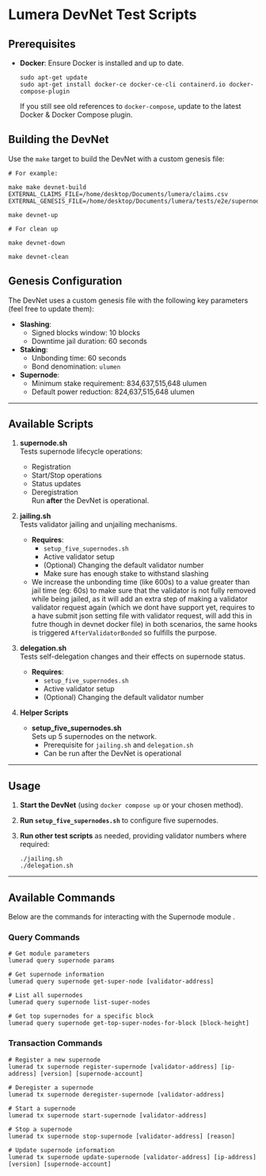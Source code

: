 # Lumera DevNet Test Scripts

## Prerequisites

- **Docker**: Ensure Docker is installed and up to date.  

      sudo apt-get update
      sudo apt-get install docker-ce docker-ce-cli containerd.io docker-compose-plugin

  
  If you still see old references to `docker-compose`, update to the latest Docker & Docker Compose plugin.

## Building the DevNet

Use the `make` target to build the DevNet with a custom genesis file:

    # For example:

    make make devnet-build EXTERNAL_CLAIMS_FILE=/home/desktop/Documents/lumera/claims.csv EXTERNAL_GENESIS_FILE=/home/desktop/Documents/lumera/tests/e2e/supernode/test_genesis_supernode.json

    make devnet-up

    # For clean up

    make devnet-down

    make devnet-clean



## Genesis Configuration

The DevNet uses a custom genesis file with the following key parameters (feel free to update them): 

- **Slashing**:
  - Signed blocks window: 10 blocks
  - Downtime jail duration: 60 seconds
- **Staking**:
  - Unbonding time: 60 seconds
  - Bond denomination: `ulumen`
- **Supernode**:
  - Minimum stake requirement: 834,637,515,648 ulumen
  - Default power reduction: 824,637,515,648 ulumen 

---

## Available Scripts

1. **supernode.sh**  
   Tests supernode lifecycle operations:
   - Registration
   - Start/Stop operations
   - Status updates
   - Deregistration  
   Run **after** the DevNet is operational.

2. **jailing.sh**  
   Tests validator jailing and unjailing mechanisms.
   - **Requires**:
     - `setup_five_supernodes.sh`
     - Active validator setup
     - (Optional) Changing the default validator number
     - Make sure has enough stake to withstand slashing
    - We increase the unbonding time (like 600s) to a value greater than jail time (eg: 60s) to make sure that the validator is not fully removed     while being jailed, as it will add an extra step of making a validator validator request again (which we dont have support yet, requires to a have submit json setting file with validator request, will add this in futre though in devnet docker file) in both scenarios, the same hooks is triggered `AfterValidatorBonded` so fulfills the purpose.

3. **delegation.sh**  
   Tests self-delegation changes and their effects on supernode status.
   - **Requires**:
     - `setup_five_supernodes.sh`
     - Active validator setup
     - (Optional) Changing the default validator number

4. **Helper Scripts**  
   - **setup_five_supernodes.sh**  
     Sets up 5 supernodes on the network.
     - Prerequisite for `jailing.sh` and `delegation.sh`
     - Can be run after the DevNet is operational

---

## Usage

1. **Start the DevNet** (using `docker compose up` or your chosen method).
2. **Run `setup_five_supernodes.sh`** to configure five supernodes.
3. **Run other test scripts** as needed, providing validator numbers where required:
   
       ./jailing.sh    
       ./delegation.sh 

---

## Available Commands

Below are the commands for interacting with the Supernode module .

### Query Commands

    # Get module parameters
    lumerad query supernode params

    # Get supernode information
    lumerad query supernode get-super-node [validator-address]

    # List all supernodes
    lumerad query supernode list-super-nodes

    # Get top supernodes for a specific block
    lumerad query supernode get-top-super-nodes-for-block [block-height]

### Transaction Commands

    # Register a new supernode
    lumerad tx supernode register-supernode [validator-address] [ip-address] [version] [supernode-account]

    # Deregister a supernode
    lumerad tx supernode deregister-supernode [validator-address]

    # Start a supernode
    lumerad tx supernode start-supernode [validator-address]

    # Stop a supernode
    lumerad tx supernode stop-supernode [validator-address] [reason]

    # Update supernode information
    lumerad tx supernode update-supernode [validator-address] [ip-address] [version] [supernode-account]


